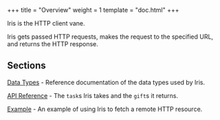 +++
title = "Overview"
weight = 1
template = "doc.html"
+++

Iris is the HTTP client vane.

Iris gets passed HTTP requests, makes the request to the specified URL, and returns the HTTP response.

## Sections

[Data Types](/reference/arvo/iris/data-types) - Reference documentation of the data types used by Iris.

[API Reference](/reference/arvo/eyre/tasks) - The `task`s Iris takes and the `gift`s it returns.

[Example](/reference/arvo/iris/example) - An example of using Iris to fetch a remote HTTP resource.
